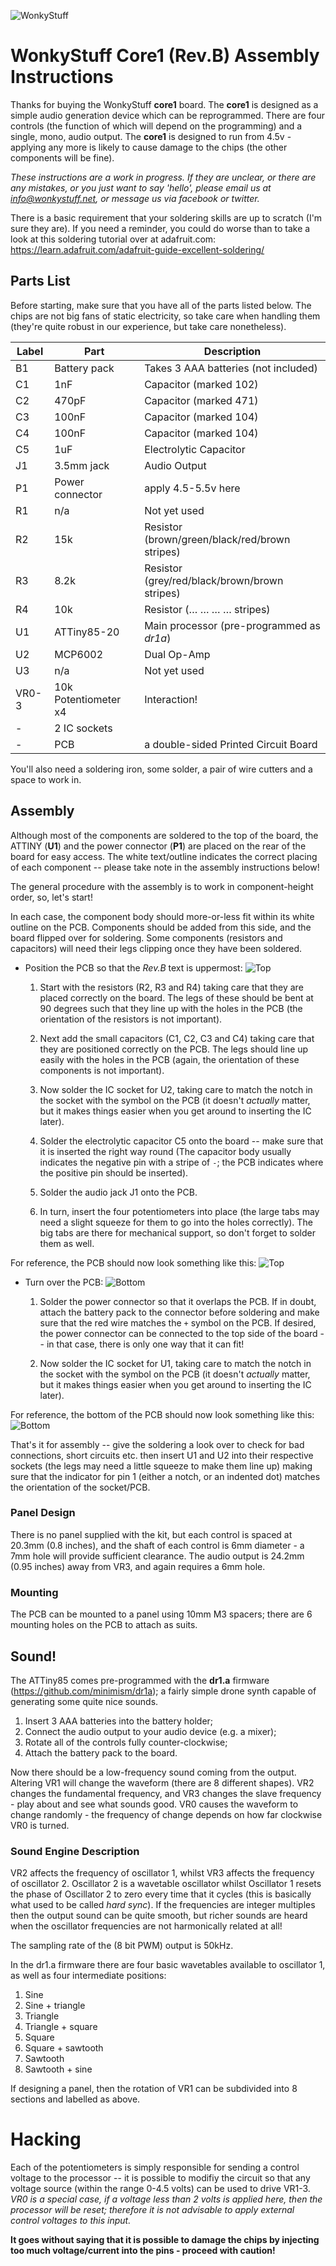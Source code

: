 ![WonkyStuff](../wonkystuff_inv.jpg)

# WonkyStuff Core1 (Rev.B) Assembly Instructions

Thanks for buying the WonkyStuff **core1** board. The **core1** is designed as a simple audio generation device which can be reprogrammed. There are four controls (the function of which will depend on the programming) and a single, mono, audio output. The **core1** is designed to run from 4.5v - applying any more is likely to cause damage to the chips (the other components will be fine).

_These instructions are a work in progress. If they are unclear, or there are any mistakes, or you just want to say 'hello', please email us at info@wonkystuff.net, or message us via facebook or twitter._

There is a basic requirement that your soldering skills are up to scratch (I'm sure they are). If you need a reminder, you could do worse than to take a look at this soldering tutorial over at adafruit.com: https://learn.adafruit.com/adafruit-guide-excellent-soldering/

## Parts List

Before starting, make sure that you have all of the parts listed below. The chips are not big fans of static electricity, so take care when handling them (they're quite robust in our experience, but take care nonetheless).

| Label  | Part | Description |
| ------ | ---- | ----------- |
| B1 | Battery pack | Takes 3 AAA batteries (not included) |
| C1 | 1nF | Capacitor (marked 102) |
| C2 | 470pF | Capacitor (marked 471) |
| C3 | 100nF | Capacitor (marked 104) |
| C4 | 100nF | Capacitor (marked 104) |
| C5 | 1uF | Electrolytic Capacitor |
| J1 | 3.5mm jack | Audio Output |
| P1 | Power connector | apply 4.5-5.5v here |
| R1 | n/a | Not yet used |
| R2 | 15k | Resistor (brown/green/black/red/brown stripes) |
| R3 | 8.2k | Resistor (grey/red/black/brown/brown stripes) |
| R4 | 10k | Resistor (… … … … stripes) |
| U1 | ATTiny85-20  | Main processor (pre-programmed as _dr1a_) |
| U2 | MCP6002  | Dual Op-Amp |
| U3 | n/a | Not yet used |
| VR0-3 | 10k Potentiometer x4 | Interaction!|
| - | 2 IC sockets | |
| - | PCB | a double-sided Printed Circuit Board |

You'll also need a soldering iron, some solder, a pair of wire cutters and a space to work in.

## Assembly

Although most of the components are soldered to the top of the board, the ATTINY (**U1**) and the power connector (**P1**) are placed on the rear of the board for easy access. The white text/outline indicates the correct placing of each component -- please take note in the assembly instructions below!

The general procedure with the assembly is to work in component-height order, so, let's start!

In each case, the component body should more-or-less fit within its white outline on the PCB. Components should be added from this side, and the board flipped over for soldering. Some components (resistors and capacitors) will need their legs clipping once they have been soldered.

* Position the PCB so that the _Rev.B_ text is uppermost:
    ![Top](top.jpg)
    1. Start with the resistors (R2, R3 and R4) taking care that they are placed correctly on the board. The legs of these should be bent at 90 degrees such that they line up with the holes in the PCB (the orientation of the resistors is not important).

    1. Next add the small capacitors (C1, C2, C3 and C4) taking care that they are positioned correctly on the PCB. The legs should line up easily with the holes in the PCB (again, the orientation of these components is not important).

    1. Now solder the IC socket for U2, taking care to match the notch in the socket with the symbol on the PCB (it doesn't _actually_ matter, but it makes things easier when you get around to inserting the IC later).

    1. Solder the electrolytic capacitor C5 onto the board -- make sure that it is inserted the right way round (The capacitor body usually indicates the negative pin with a stripe of `-`; the PCB indicates where the positive pin should be inserted).

    1. Solder the audio jack J1 onto the PCB.

    1. In turn, insert the four potentiometers into place (the large tabs may need a slight squeeze for them to go into the holes correctly). The big tabs are there for mechanical support, so don't forget to solder them as well.

For reference, the PCB should now look something like this:
![Top](top2.jpg)

* Turn over the PCB:
![Bottom](bottom.jpg)
    1. Solder the power connector so that it overlaps the PCB. If in doubt, attach the battery pack to the connector before soldering and make sure that the red wire matches the `+` symbol on the PCB. If desired, the power connector can be connected to the top side of the board -- in that case, there is only one way that it can fit!

    1. Now solder the IC socket for U1, taking care to match the notch in the socket with the symbol on the PCB (it doesn't _actually_ matter, but it makes things easier when you get around to inserting the IC later).


For reference, the bottom of the PCB should now look something like this:
    ![Bottom](bottom2.jpg)

That's it for assembly -- give the soldering a look over to check for bad connections, short circuits etc. then insert U1 and U2 into their respective sockets (the legs may need a little squeeze to make them line up) making sure that the indicator for pin 1 (either a notch, or an indented dot) matches the orientation of the socket/PCB.

### Panel Design

There is no panel supplied with the kit, but each control is spaced at 20.3mm (0.8 inches), and the shaft of each control is 6mm diameter - a 7mm hole will provide sufficient clearance. The audio output is 24.2mm (0.95 inches) away from VR3, and again requires a 6mm hole.

### Mounting

The PCB can be mounted to a panel using 10mm M3 spacers; there are 6 mounting holes on the PCB to attach as suits.

## Sound!

The ATTiny85 comes pre-programmed with the **dr1.a** firmware (https://github.com/minimism/dr1a); a fairly simple drone synth capable of generating some quite nice sounds.

1. Insert 3 AAA batteries into the battery holder;
1. Connect the audio output to your audio device (e.g. a mixer);
1. Rotate all of the controls fully counter-clockwise;
1. Attach the battery pack to the board.

Now there should be a low-frequency sound coming from the output. Altering VR1 will change the waveform (there are 8 different shapes). VR2 changes the fundamental frequency, and VR3 changes the slave frequency - play about and see what sounds good. VR0 causes the waveform to change randomly - the frequency of change depends on how far clockwise VR0  is turned.

### Sound Engine Description

VR2 affects the frequency of oscillator 1, whilst VR3 affects the frequency of oscillator 2. Oscillator 2 is a wavetable oscillator whilst Oscillator 1 resets the phase of Oscillator 2 to zero every time that it cycles (this is basically what used to be called _hard sync_). If the frequencies are integer multiples then the output sound can be quite smooth, but richer sounds are heard when the oscillator frequencies are not harmonically related at all!

The sampling rate of the (8 bit PWM) output is 50kHz.

In the dr1.a firmware there are four basic wavetables available to oscillator 1, as well as four intermediate positions:
1. Sine
1. Sine + triangle
1. Triangle
1. Triangle + square
1. Square
1. Square + sawtooth
1. Sawtooth
1. Sawtooth + sine

If designing a panel, then the rotation of VR1 can be subdivided into 8 sections and labelled as above.

# Hacking

Each of the potentiometers is simply responsible for sending a control voltage to the processor -- it is possible to modifiy the circuit so that any voltage source (within the range 0-4.5 volts) can be used to drive VR1-3. *VR0 is a special case, if a voltage less than 2 volts is applied here, then the processor will be reset; therefore it is not advisable to apply external control voltages to this input.*

**It goes without saying that it is possible to damage the chips by injecting too much voltage/current into the pins - proceed with caution!**
